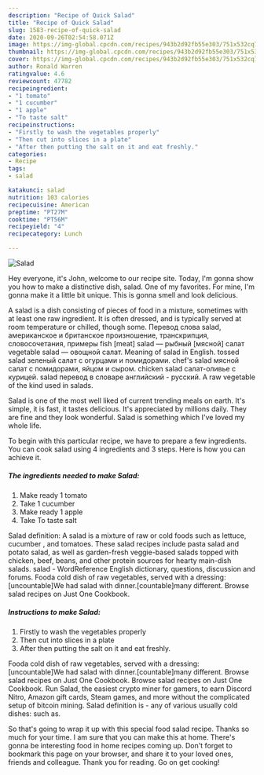 ```yaml
---
description: "Recipe of Quick Salad"
title: "Recipe of Quick Salad"
slug: 1583-recipe-of-quick-salad
date: 2020-09-26T02:54:58.071Z
image: https://img-global.cpcdn.com/recipes/943b2d92fb55e303/751x532cq70/salad-recipe-main-photo.jpg
thumbnail: https://img-global.cpcdn.com/recipes/943b2d92fb55e303/751x532cq70/salad-recipe-main-photo.jpg
cover: https://img-global.cpcdn.com/recipes/943b2d92fb55e303/751x532cq70/salad-recipe-main-photo.jpg
author: Ronald Warren
ratingvalue: 4.6
reviewcount: 47782
recipeingredient:
- "1 tomato"
- "1 cucumber"
- "1 apple"
- "To taste salt"
recipeinstructions:
- "Firstly to wash the vegetables properly"
- "Then cut into slices in a plate"
- "After then putting the salt on it and eat freshly."
categories:
- Recipe
tags:
- salad

katakunci: salad 
nutrition: 103 calories
recipecuisine: American
preptime: "PT27M"
cooktime: "PT56M"
recipeyield: "4"
recipecategory: Lunch

---
```



![Salad](https://img-global.cpcdn.com/recipes/943b2d92fb55e303/751x532cq70/salad-recipe-main-photo.jpg)

Hey everyone, it's John, welcome to our recipe site. Today, I'm gonna show you how to make a distinctive dish, salad. One of my favorites. For mine, I'm gonna make it a little bit unique. This is gonna smell and look delicious.

A salad is a dish consisting of pieces of food in a mixture, sometimes with at least one raw ingredient. It is often dressed, and is typically served at room temperature or chilled, though some. Перевод слова salad, американское и британское произношение, транскрипция, словосочетания, примеры fish [meat] salad — рыбный [мясной] салат vegetable salad — овощной салат. Meaning of salad in English. tossed salad зеленый салат с огурцами и помидорами. chef&#39;s salad мясной салат с помидорами, яйцом и сыром. chicken salad салат-оливье с курицей. salad перевод в словаре английский - русский. A raw vegetable of the kind used in salads.

Salad is one of the most well liked of current trending meals on earth. It's simple, it is fast, it tastes delicious. It's appreciated by millions daily. They are fine and they look wonderful. Salad is something which I've loved my whole life.


To begin with this particular recipe, we have to prepare a few ingredients. You can cook salad using 4 ingredients and 3 steps. Here is how you can achieve it.

<!--inarticleads1-->

##### The ingredients needed to make Salad:

1. Make ready 1 tomato
1. Take 1 cucumber
1. Make ready 1 apple
1. Take To taste salt


Salad definition: A salad is a mixture of raw or cold foods such as lettuce, cucumber , and tomatoes. These salad recipes include pasta salad and potato salad, as well as garden-fresh veggie-based salads topped with chicken, beef, beans, and other protein sources for hearty main-dish salads. salad - WordReference English dictionary, questions, discussion and forums. Fooda cold dish of raw vegetables, served with a dressing: [uncountable]We had salad with dinner.[countable]many different. Browse salad recipes on Just One Cookbook. 

<!--inarticleads2-->

##### Instructions to make Salad:

1. Firstly to wash the vegetables properly
1. Then cut into slices in a plate
1. After then putting the salt on it and eat freshly.


Fooda cold dish of raw vegetables, served with a dressing: [uncountable]We had salad with dinner.[countable]many different. Browse salad recipes on Just One Cookbook. Browse salad recipes on Just One Cookbook. Run Salad, the easiest crypto miner for gamers, to earn Discord Nitro, Amazon gift cards, Steam games, and more without the complicated setup of bitcoin mining. Salad definition is - any of various usually cold dishes: such as. 

So that's going to wrap it up with this special food salad recipe. Thanks so much for your time. I am sure that you can make this at home. There's gonna be interesting food in home recipes coming up. Don't forget to bookmark this page on your browser, and share it to your loved ones, friends and colleague. Thank you for reading. Go on get cooking!
